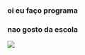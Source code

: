 ### oi eu faço programa

### nao gosto da escola

![](https://i.pinimg.com/originals/f0/ae/8b/f0ae8bc86ab9b5459880ea9e8894774d.gif)
